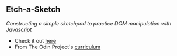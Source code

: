 ## Etch-a-Sketch

_Constructing a simple sketchpad to practice DOM manipulation with Javascript_

* Check it out [here](https://pudu87.github.io/etch-a-sketch/)
* From The Odin Project's [curriculum](https://www.theodinproject.com/paths/foundations/courses/foundations/lessons/etch-a-sketch-project)
